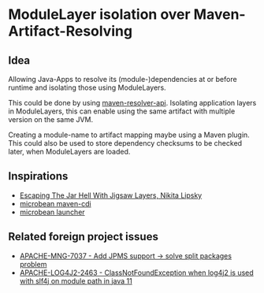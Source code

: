 # ModuleLayer isolation over Maven-Artifact-Resolving


## Idea
Allowing Java-Apps to resolve its (module-)dependencies 
at or before runtime and isolating those using ModuleLayers.

This could be done by using [maven-resolver-api](https://github.com/apache/maven-resolver).
Isolating application layers in ModuleLayers,
this can enable using the same artifact with multiple version on the same JVM.

Creating a module-name to artifact mapping maybe using a Maven plugin. 
This could also be used to store dependency checksums to be checked later,
when ModuleLayers are loaded.

## Inspirations
- [Escaping The Jar Hell With Jigsaw Layers, Nikita Lipsky](https://www.youtube.com/watch?v=s3o5sY97m10)
- [microbean maven-cdi](https://github.com/microbean/microbean-maven-cdi)
- [microbean launcher](https://github.com/microbean/microbean-launcher)

## Related foreign project issues
- [APACHE-MNG-7037 - Add JPMS support -> solve split packages problem](https://issues.apache.org/jira/browse/MNG-7037)
- [APACHE-LOG4J2-2463 - ClassNotFoundException when log4j2 is used with slf4j on module path in java 11](https://issues.apache.org/jira/browse/LOG4J2-2463)